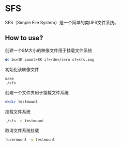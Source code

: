 # SFS

SFS（Simple File System）是一个简单的类UFS文件系统。

## How to use?

创建一个8M大小的映像文件用于挂载文件系统

```bash
dd bs=1K count=8K if=/dev/zero of=sfs.img
```

初始化该映像文件
```
make
./sfs
```

创建一个文件夹用于挂载文件系统

```bash
mkdir testmount
```

挂载文件系统

```bash
./sfs -d testmount
```

取消文件系统挂载

```bash
fusermount -u testmount
```